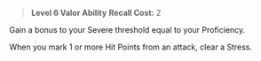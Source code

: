 > **Level 6 Valor Ability**
> **Recall Cost:** 2

Gain a bonus to your Severe threshold equal to your Proficiency.

When you mark 1 or more Hit Points from an attack, clear a Stress.
